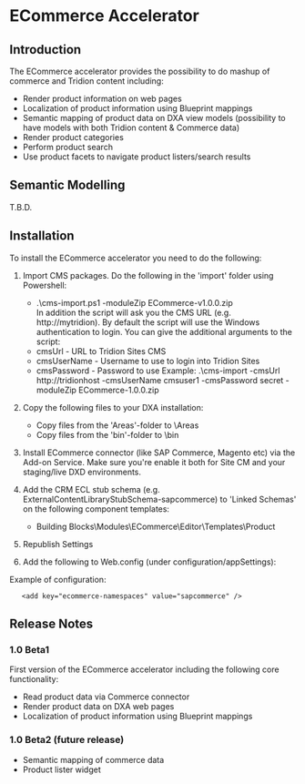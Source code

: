   ECommerce Accelerator
 =============================
    
 ## Introduction
    
 The ECommerce accelerator provides the possibility to do mashup of commerce and Tridion content including:
 
 - Render product information on web pages
 - Localization of product information using Blueprint mappings
 - Semantic mapping of product data on DXA view models (possibility to have models with both Tridion content & Commerce data)
 - Render product categories
 - Perform product search
 - Use product facets to navigate product listers/search results
 
## Semantic Modelling

T.B.D.

## Installation
 
 To install the ECommerce accelerator you need to do the following:
  1. Import CMS packages. Do the following in the 'import' folder using Powershell:
     - .\cms-import.ps1 -moduleZip ECommerce-v1.0.0.zip   
     In addition the script will ask you the CMS URL (e.g. http://mytridion). By default the script will use the Windows authentication to login. 
     You can give the additional arguments to the script:
     - cmsUrl - URL to Tridion Sites CMS
     - cmsUserName - Username to use to login into Tridion Sites
     - cmsPassword - Password to use
     Example: .\cms-import -cmsUrl http://tridionhost -cmsUserName cmsuser1 -cmsPassword secret -moduleZip ECommerce-1.0.0.zip
  2. Copy the following files to your DXA installation:
     - Copy files from the 'Areas'-folder to <DXA install dir>\Areas
     - Copy files from the 'bin'-folder to <DXA install dir>\bin
  3. Install ECommerce connector (like SAP Commerce, Magento etc) via the Add-on Service. Make sure you're enable it both for Site CM and your staging/live DXD environments.
  4. Add the CRM ECL stub schema (e.g. ExternalContentLibraryStubSchema-sapcommerce) to 'Linked Schemas' on the following component templates:
     -  Building Blocks\Modules\ECommerce\Editor\Templates\Product
  5. Republish Settings
  6. Add the following to Web.config (under configuration/appSettings):
  
       <add key="ecommerce-namespaces" value="[ECommerce connector namespaces]" />    
  
  Example of configuration:
  
       <add key="ecommerce-namespaces" value="sapcommerce" />
      
 
 ## Release Notes
  
 ### 1.0 Beta1
  
First version of the ECommerce accelerator including the following core functionality:

- Read product data via Commerce connector
- Render product data on DXA web pages
- Localization of product information using Blueprint mappings

### 1.0 Beta2 (future release)

- Semantic mapping of commerce data
- Product lister widget

  